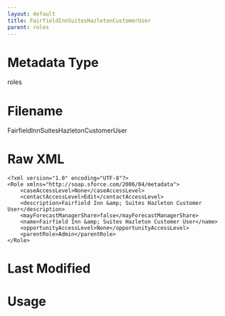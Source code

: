 ```yaml
---
layout: default
title: FairfieldInnSuitesHazletonCustomerUser
parent: roles
---
```

# Metadata Type
roles


# Filename 
FairfieldInnSuitesHazletonCustomerUser


# Raw XML
```
<?xml version="1.0" encoding="UTF-8"?>
<Role xmlns="http://soap.sforce.com/2006/04/metadata">
    <caseAccessLevel>None</caseAccessLevel>
    <contactAccessLevel>Edit</contactAccessLevel>
    <description>Fairfield Inn &amp; Suites Hazleton Customer User</description>
    <mayForecastManagerShare>false</mayForecastManagerShare>
    <name>Fairfield Inn &amp; Suites Hazleton Customer User</name>
    <opportunityAccessLevel>None</opportunityAccessLevel>
    <parentRole>Admin</parentRole>
</Role>
```


# Last Modified


# Usage
